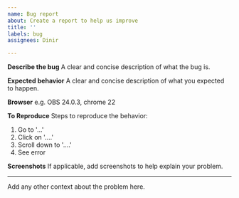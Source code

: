```yaml
---
name: Bug report
about: Create a report to help us improve
title: ''
labels: bug
assignees: Dinir

---
```


**Describe the bug**
A clear and concise description of what the bug is.

**Expected behavior**
A clear and concise description of what you expected to happen.

**Browser** 
e.g. OBS 24.0.3, chrome 22

**To Reproduce**
Steps to reproduce the behavior:
1. Go to '...'
2. Click on '....'
3. Scroll down to '....'
4. See error

**Screenshots**
If applicable, add screenshots to help explain your problem.

- - -

Add any other context about the problem here.
